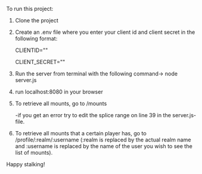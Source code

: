 To run this project:

1. Clone the project
2. Create an .env file where you enter your client id and client secret in the following format: 

    CLIENTID="<client id goes here>"
  
    CLIENT_SECRET="<client secret goes here>"
      
3. Run the server from terminal with the following command-> node server.js

4. run localhost:8080 in your browser

5. To retrieve all mounts, go to /mounts

    -if you get an error try to edit the splice range on line 39 in the server.js-file. 

6. To retrieve all mounts that a certain player has, go to /profile/:realm/:username
(:realm is replaced by the actual realm name and :username is replaced by the name of the user you wish to see the list of mounts).

Happy stalking!
